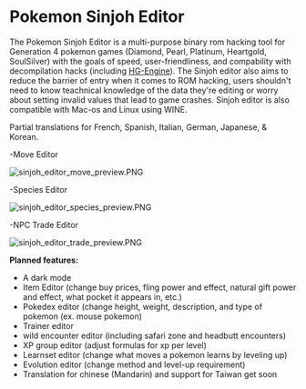 # Pokemon Sinjoh Editor

The Pokemon Sinjoh Editor is a multi-purpose binary rom hacking tool for Generation 4 pokemon games (Diamond, Pearl, Platinum, Heartgold, SoulSilver) with the goals of speed, user-friendliness, and compability with decompilation hacks (including [HG-Engine](https://github.com/BluRosie/hg-engine)). The Sinjoh editor also aims to reduce the barrier of entry when it comes to ROM hacking, users shouldn't need to know teachnical knowledge of the data they're editing or worry about setting invalid values that lead to game crashes. Sinjoh editor is also compatible with Mac-os and Linux using WINE.

Partial translations for French, Spanish, Italian, German, Japanese, & Korean.

-Move Editor

![sinjoh_editor_move_preview.PNG](https://github.com/OtakuGracie/Pokemon_Sinjoh_Editor/blob/138645bc6c3c13b7b2dba94a4d0279acb855706a/sinjoh_editor_move_preview.PNG)

-Species Editor

![sinjoh_editor_species_preview.PNG](https://github.com/OtakuGracie/Pokemon_Sinjoh_Editor/blob/0bf94e390476e3a694d10b62a0e78ee6df9064ef/sinjoh_editor_species_preview.PNG)

-NPC Trade Editor

![sinjoh_editor_trade_preview.PNG](https://github.com/OtakuGracie/Pokemon_Sinjoh_Editor/blob/0bf94e390476e3a694d10b62a0e78ee6df9064ef/sinjoh_editor_trade_preview.PNG)

**Planned features:**
- A dark mode
- Item Editor (change buy prices, fling power and effect, natural gift power and effect, what pocket it appears in, etc.)
- Pokedex editor (change height, weight, description, and type of pokemon (ex. mouse pokemon)
- Trainer editor
- wild encounter editor (including safari zone and headbutt encounters)
- XP group editor (adjust formulas for xp per level)
- Learnset editor (change what moves a pokemon learns by leveling up)
- Evolution editor (change method and level-up requirement)
- Translation for chinese (Mandarin) and support for Taiwan get soon
